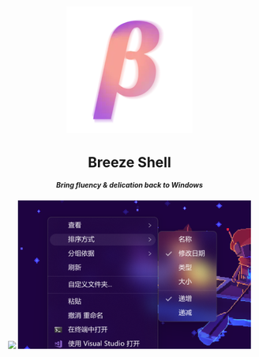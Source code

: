 <div align=center>
  <img src=./resources/breeze-shell-small.webp?1 />
<h1>Breeze Shell</h1> 
<h5>Bring fluency & delication back to Windows</h5>
<div>
  <img src=https://github.com/user-attachments/assets/304fdd08-ef67-4cdb-94cc-83b47d41eb36 height=300 />
  <img src=./resources/preview1.webp height=300 />
</div>
</div>
